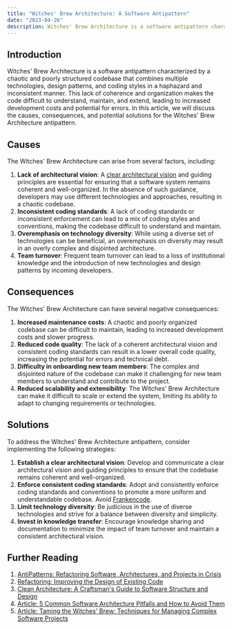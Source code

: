 ```yaml
---
title: "Witches' Brew Architecture: A Software Antipattern"
date: "2023-04-26"
description: Witches' Brew Architecture is a software antipattern characterized by a chaotic and poorly structured codebase that combines multiple technologies, design patterns, and coding styles in a haphazard and inconsistent manner.
---
```


## Introduction

Witches' Brew Architecture is a software antipattern characterized by a chaotic and poorly structured codebase that combines multiple technologies, design patterns, and coding styles in a haphazard and inconsistent manner. This lack of coherence and organization makes the code difficult to understand, maintain, and extend, leading to increased development costs and potential for errors. In this article, we will discuss the causes, consequences, and potential solutions for the Witches' Brew Architecture antipattern.

## Causes

The Witches' Brew Architecture can arise from several factors, including:

1. **Lack of architectural vision**: A [clear architectural vision](/practices/common-architectural-vision) and guiding principles are essential for ensuring that a software system remains coherent and well-organized. In the absence of such guidance, developers may use different technologies and approaches, resulting in a chaotic codebase.
2. **Inconsistent coding standards**: A lack of coding standards or inconsistent enforcement can lead to a mix of coding styles and conventions, making the codebase difficult to understand and maintain.
3. **Overemphasis on technology diversity**: While using a diverse set of technologies can be beneficial, an overemphasis on diversity may result in an overly complex and disjointed architecture.
4. **Team turnover**: Frequent team turnover can lead to a loss of institutional knowledge and the introduction of new technologies and design patterns by incoming developers.

## Consequences

The Witches' Brew Architecture can have several negative consequences:

1. **Increased maintenance costs**: A chaotic and poorly organized codebase can be difficult to maintain, leading to increased development costs and slower progress.
2. **Reduced code quality**: The lack of a coherent architectural vision and consistent coding standards can result in a lower overall code quality, increasing the potential for errors and technical debt.
3. **Difficulty in onboarding new team members**: The complex and disjointed nature of the codebase can make it challenging for new team members to understand and contribute to the project.
4. **Reduced scalability and extensibility**: The Witches' Brew Architecture can make it difficult to scale or extend the system, limiting its ability to adapt to changing requirements or technologies.

## Solutions

To address the Witches' Brew Architecture antipattern, consider implementing the following strategies:

1. **Establish a clear architectural vision**: Develop and communicate a clear architectural vision and guiding principles to ensure that the codebase remains coherent and well-organized.
2. **Enforce consistent coding standards**: Adopt and consistently enforce coding standards and conventions to promote a more uniform and understandable codebase. Avoid [Frankencode](frankencode).
3. **Limit technology diversity**: Be judicious in the use of diverse technologies and strive for a balance between diversity and simplicity.
4. **Invest in knowledge transfer**: Encourage knowledge sharing and documentation to minimize the impact of team turnover and maintain a consistent architectural vision.

## Further Reading

1. [AntiPatterns: Refactoring Software, Architectures, and Projects in Crisis](https://amzn.to/3L2EMxS)
2. [Refactoring: Improving the Design of Existing Code](https://amzn.to/3Avm5Oz)
3. [Clean Architecture: A Craftsman's Guide to Software Structure and Design](https://amzn.to/3LAAWOk)
4. [Article: 5 Common Software Architecture Pitfalls and How to Avoid Them](https://www.toptal.com/software/software-architecture-pitfalls)
5. [Article: Taming the Witches' Brew: Techniques for Managing Complex Software Projects](https://www.infoq.com/articles/taming-witches-brew/)

